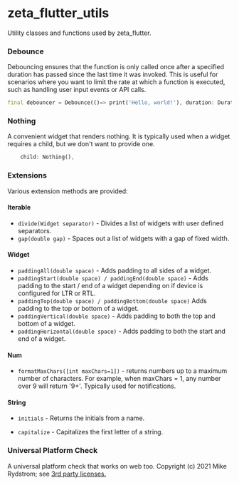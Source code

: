 # zeta_flutter_utils

Utility classes and functions used by zeta_flutter.

### Debounce

Debouncing ensures that the function is only called once after a specified duration has passed since the last time it was invoked. This is useful for scenarios where you want to limit the rate at which a function is executed, such as handling user input events or API calls.

```dart
final debouncer = Debounce(()=> print('Hello, world!'), duration: Duration(seconds: 1));
```

### Nothing

A convenient widget that renders nothing. It is typically used when a widget requires a child, but we don't want to provide one.

```dart
    child: Nothing(),
```

### Extensions

Various extension methods are provided:

#### Iterable<Widget>

- `divide(Widget separator)` - Divides a list of widgets with user defined separators.
- `gap(double gap)` - Spaces out a list of widgets with a gap of fixed width.

#### Widget

- `paddingAll(double space)` - Adds padding to all sides of a widget.
- `paddingStart(double space) / paddingEnd(double space)` - Adds padding to the start / end of a widget depending on if device is configured for LTR or RTL.
- `paddingTop(double space) / paddingBottom(double space)` Adds padding to the top or bottom of a widget.
- `paddingVertical(double space)` - Adds padding to both the top and bottom of a widget.
- `paddingHorizontal(double space)` - Adds padding to both the start and end of a widget.

#### Num

- `formatMaxChars([int maxChars=1])` - returns numbers up to a maximum number of characters. For example, when maxChars = 1, any number over 9 will return '9+'. Typically used for notifications.

#### String

- `initials` - Returns the initials from a name.

- `capitalize` - Capitalizes the first letter of a string.

### Universal Platform Check

A universal platform check that works on web too. Copyright (c) 2021 Mike Rydstrom; see [3rd party licenses.](https://github.com/ZebraDevs/zeta_flutter/tree/develop/packages/zeta_flutter_utils/LICENSE-3RD-PARTY)
